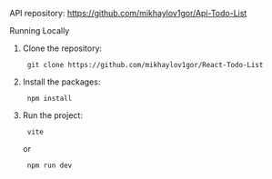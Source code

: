 API repository: https://github.com/mikhaylov1gor/Api-Todo-List
		

Running Locally

1. Clone the repository:

		git clone https://github.com/mikhaylov1gor/React-Todo-List

2. Install the packages:

		npm install

3. Run the project:

		vite

	or

 		npm run dev
